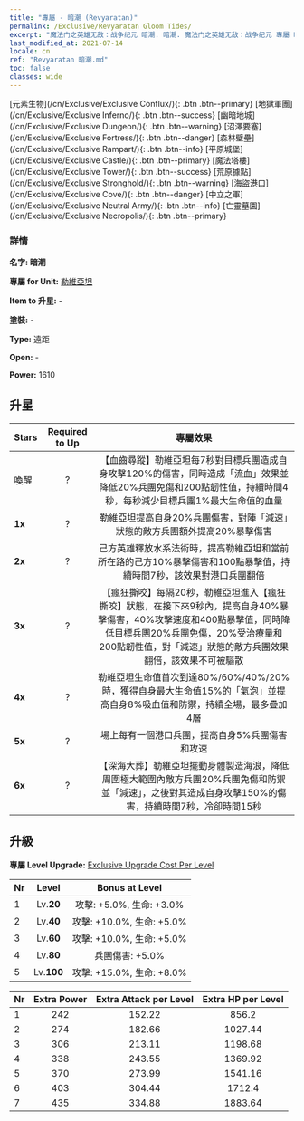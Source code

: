 ```yaml
---
title: "專屬 - 暗潮 (Revyaratan)"
permalink: /Exclusive/Revyaratan Gloom Tides/
excerpt: "魔法门之英雄无敌：战争纪元 暗潮. 暗潮. 魔法门之英雄无敌：战争纪元 專屬 暗潮. 勒維亞坦 專屬."
last_modified_at: 2021-07-14
locale: cn
ref: "Revyaratan 暗潮.md"
toc: false
classes: wide
---
```

 [元素生物](/cn/Exclusive/Exclusive Conflux/){: .btn .btn--primary} [地獄軍團](/cn/Exclusive/Exclusive Inferno/){: .btn .btn--success} [幽暗地城](/cn/Exclusive/Exclusive Dungeon/){: .btn .btn--warning} [沼澤要塞](/cn/Exclusive/Exclusive Fortress/){: .btn .btn--danger} [森林壁壘](/cn/Exclusive/Exclusive Rampart/){: .btn .btn--info} [平原城堡](/cn/Exclusive/Exclusive Castle/){: .btn .btn--primary} [魔法塔樓](/cn/Exclusive/Exclusive Tower/){: .btn .btn--success} [荒原據點](/cn/Exclusive/Exclusive Stronghold/){: .btn .btn--warning} [海盜港口](/cn/Exclusive/Exclusive Cove/){: .btn .btn--danger} [中立之軍](/cn/Exclusive/Exclusive Neutral Army/){: .btn .btn--info} [亡靈墓園](/cn/Exclusive/Exclusive Necropolis/){: .btn .btn--primary} 

### 詳情
 **名字: 暗潮** 

 **專屬 for Unit:** [勒維亞坦](/cn/units/Revyaratan/) 

 **Item to 升星:** -

 **塗裝:** -

 **Type:** 遠距

 **Open:** -

 **Power:** 1610

## 升星

  |     Stars    |  Required to Up | 專屬效果 |
  |:-------------|:---------------:|:---------------:|
  |  喚醒  | ? | 【血齒尋蹤】勒維亞坦每7秒對目標兵團造成自身攻擊120%的傷害，同時造成「流血」效果並降低20%兵團免傷和200點韌性值，持續時間4秒，每秒減少目標兵團1%最大生命值的血量 |
  | **1x** <i class="fas fa-star"/> | ? | 勒維亞坦提高自身20%兵團傷害，對陣「減速」狀態的敵方兵團額外提高20%暴擊傷害 |
  | **2x** <i class="fas fa-star"/> | ? | 己方英雄釋放水系法術時，提高勒維亞坦和當前所在路的己方10%暴擊傷害和100點暴擊值，持續時間7秒，該效果對港口兵團翻倍 |
  | **3x** <i class="fas fa-star"/> | ? | 【瘋狂撕咬】每隔20秒，勒維亞坦進入【瘋狂撕咬】狀態，在接下來9秒內，提高自身40%暴擊傷害，40%攻擊速度和400點暴擊值，同時降低目標兵團20%兵團免傷，20%受治療量和200點韌性值，對「減速」狀態的敵方兵團效果翻倍，該效果不可被驅散 |
  | **4x** <i class="fas fa-star"/> | ? | 勒維亞坦生命值首次到達80%/60%/40%/20%時，獲得自身最大生命值15%的「氣泡」並提高自身8%吸血值和防禦，持續全場，最多疊加4層 |
  | **5x** <i class="fas fa-star"/> | ? | 場上每有一個港口兵團，提高自身5%兵團傷害和攻速 |
  | **6x** <i class="fas fa-star"/> | ? | 【深海大葬】勒維亞坦擺動身體製造海浪，降低周圍極大範圍內敵方兵團20%兵團免傷和防禦並「減速」，之後對其造成自身攻擊150%的傷害，持續時間7秒，冷卻時間15秒 |


## 升級
 **專屬 Level Upgrade:** [Exclusive Upgrade Cost Per Level](/Exclusive/ExclusiveUpgradeCostPerLevel/)

  |  Nr  |   Level  | Bonus at Level |
  |:-----|:--------:|:--------------:|
  | 1 | Lv.**20** | 攻擊: +5.0%, 生命: +3.0% |
  | 2 | Lv.**40** | 攻擊: +10.0%, 生命: +5.0% |
  | 3 | Lv.**60** | 攻擊: +10.0%, 生命: +5.0% |
  | 4 | Lv.**80** | 兵團傷害: +5.0% |
  | 5 | Lv.**100** | 攻擊: +15.0%, 生命: +8.0% |


  |  Nr  |  Extra Power | Extra Attack per Level | Extra HP per Level |
  |:-----|:--------:|:--------:|:--------:|
  | 1 | 242 | 152.22 | 856.2 |
  | 2 | 274 | 182.66 | 1027.44 |
  | 3 | 306 | 213.11 | 1198.68 |
  | 4 | 338 | 243.55 | 1369.92 |
  | 5 | 370 | 273.99 | 1541.16 |
  | 6 | 403 | 304.44 | 1712.4 |
  | 7 | 435 | 334.88 | 1883.64 |


